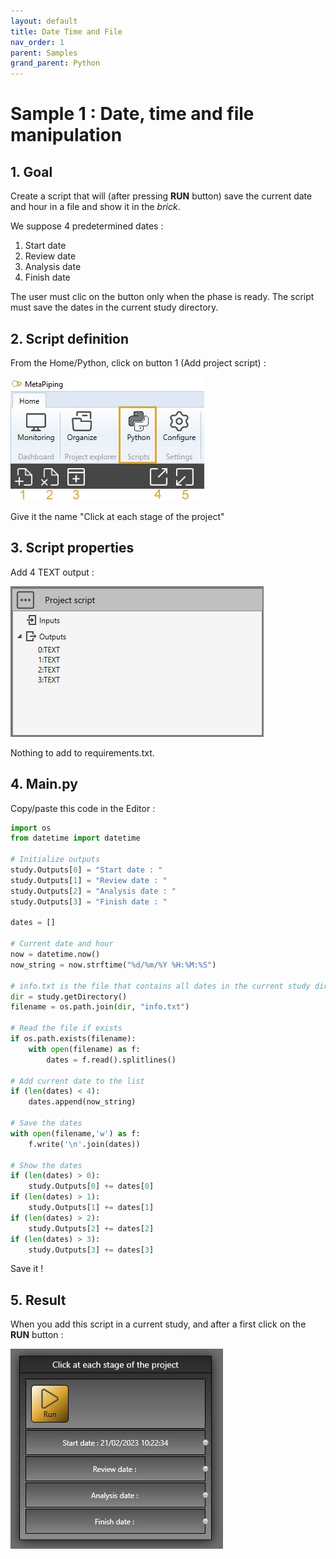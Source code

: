 ```yaml
---
layout: default
title: Date Time and File
nav_order: 1
parent: Samples
grand_parent: Python
---
```


# Sample 1 : Date, time and file manipulation

## 1. Goal

Create a script that will (after pressing **RUN** button) save the current date and hour in a file and show it in the *brick*.

We suppose 4 predetermined dates : 

1. Start date
2. Review date
3. Analysis date
4. Finish date

The user must clic on the button only when the phase is ready.
The script must save the dates in the current study directory.

## 2. Script definition

From the Home/Python, click on button 1 (Add project script) :

![Image](../../Images/PythonMenu.jpg)

Give it the name "Click at each stage of the project"

## 3. Script properties

Add 4 TEXT output :

![Image](../../Images/PythonSample1_2.jpg)

Nothing to add to requirements.txt.

## 4. Main.py

Copy/paste this code in the Editor :

```python
import os
from datetime import datetime

# Initialize outputs
study.Outputs[0] = "Start date : "
study.Outputs[1] = "Review date : "
study.Outputs[2] = "Analysis date : "
study.Outputs[3] = "Finish date : "

dates = []

# Current date and hour
now = datetime.now()
now_string = now.strftime("%d/%m/%Y %H:%M:%S")

# info.txt is the file that contains all dates in the current study directory
dir = study.getDirectory()
filename = os.path.join(dir, "info.txt")

# Read the file if exists
if os.path.exists(filename):
    with open(filename) as f:
        dates = f.read().splitlines()
    
# Add current date to the list
if (len(dates) < 4):
    dates.append(now_string)

# Save the dates
with open(filename,'w') as f:
	f.write('\n'.join(dates))

# Show the dates
if (len(dates) > 0):
    study.Outputs[0] += dates[0]
if (len(dates) > 1):
    study.Outputs[1] += dates[1]
if (len(dates) > 2):
    study.Outputs[2] += dates[2]
if (len(dates) > 3):
    study.Outputs[3] += dates[3]
```

Save it !
## 5. Result

When you add this script in a current study, and after a first click on the **RUN** button :

![Image](../../Images/PythonSample1_1.jpg)